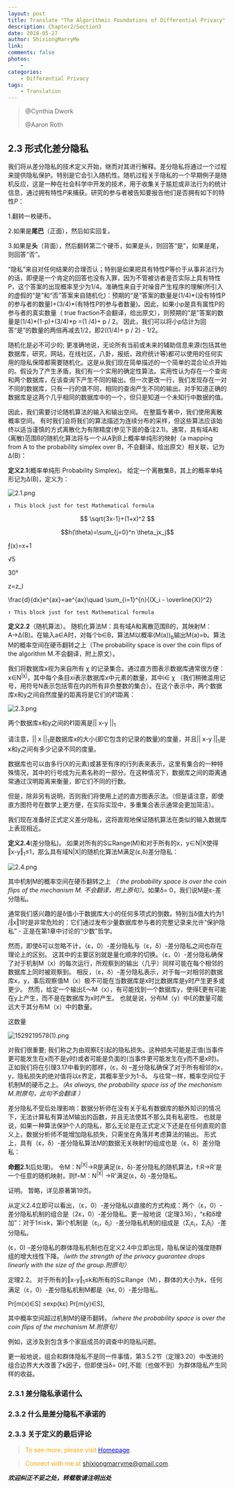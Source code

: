 ```yaml
--- 
layout: post
title: Translate "The Algorithmic Foundations of Differential Privacy"
description: Chapter2/Section3 
date: 2018-05-27 
author: ShixiongMarryMe  
link: 
comments: false
photos:
    -
categories:
    - Differential Privacy
tags: 
    - Translation
--- 
```


>@Cynthia Dwork
>
>@Aaron Roth

## 2.3 形式化差分隐私

我们将从差分隐私的技术定义开始，继而对其进行解释。差分隐私将通过一个过程来提供隐私保护。特别是它会引入随机性。随机过程关于隐私的一个早期例子是随机反应，这是一种在社会科学中开发的技术，用于收集关于尴尬或非法行为的统计信息，通过拥有特性*P*来捕获。研究的参与者被告知要报告他们是否拥有如下的特性*P*：

1.翻转一枚硬币。

2.如果是**尾巴**（正面），然后如实回复。

3.如果是**头**（背面），然后翻转第二个硬币，如果是头，则回答“是”，如果是尾，则回答“否”。

 “隐私”来自对任何结果的合理否认；特别是如果把具有特性P等价于从事非法行为的话，即便是一个肯定的回答也没有入罪，因为不管被访者是否实际上具有特性P，这个答案的出现概率至少为1/4。准确性来自于对噪音产生程序的理解(所引入的虚假的“是”和“否”答案来自随机化)：预期的“是”答案的数量是(1/4)\*(没有特性P的参与者的数量)+(3/4)\*(有特性P的参与者数量)。因此，如果小p是具有属性P的参与者的真实数量（ true fraction不会翻译，给出原文），则预期的“是”答案的数量是(1/4)\*(1-p)+(3/4)\*p =(1 /4)+ p / 2。 因此，我们可以将小p估计为回答“是”的数量的两倍再减去1/2，即2((1/4)+ p / 2) - 1/2。

随机化是必不可少的; 更准确地说，无论所有当前或未来的辅助信息来源(包括其他数据库，研究，网站，在线社区，八卦，报纸，政府统计等)都可以使用的任何实用的隐私保障都需要随机化。这是从我们现在简单描述的一个简单的混合论点开始的。假设为了产生矛盾，我们有一个实用的确定性算法。实用性认为存在一个查询和两个数据库，在该查询下产生不同的输出。但一次更改一行，我们发现存在一对不同的数据库，只有一行的值不同，相同的查询产生不同的输出。对手知道正确的数据库是这两个几乎相同的数据库中的一个，但只是知道一个未知行中数据的值。

因此，我们需要讨论随机算法的输入和输出空间。 在整篇专著中，我们使用离散概率空间。 有时我们会将我们的算法描述为连续分布的采样，但这些算法应该始终以适当谨慎的方式离散化为有限精度(参见下面的备注2.1)。通常，具有域A和(离散)范围B的随机化算法将与一个从A到B上概率单纯形的映射（a mapping from A to the probability simplex over B，不会翻译，给出原文）相关联，记为Δ(B)：

**定义2.1**(概率单纯形 Probability Simplex)。 给定一个离散集B，其上的概率单纯形记为Δ(B)，定义为：

![2.1.png](https://i.loli.net/2018/05/28/5b0b655799e74.png)

 	↓ This block just for test Mathematical formula
 $$
 \sqrt{3x-1}+(1+x)^2
 $$

 $$h(\theta)=\sum_{j=0}^n \theta_jx_j$$

 &fnof;(x)=x+1

 &radic;5

30&deg;

z=z_l

\frac{d}{dx}e^{ax}=ae^{ax}\quad \sum_{i=1}^{n}{(X_i - \overline{X})^2}


 	↑ This block just for test Mathematical formula

<script type="text/javascript" async src="https://cdn.mathjax.org/mathjax/latest/MathJax.js?config=TeX-MML-AM_CHTML">
</script>

**定义2.2**（随机算法）。 随机化算法M：具有域A和离散范围B的，其映射M：A→Δ(B)。在输入a∈A时，对每个b∈B，算法M以概率(M(a))<sub>b</sub>输出M(a)=b。算法M的概率空间在硬币翻转之上（The probability space is over the coin flips of the algorithm M.不会翻译，附上原文）。

我们将数据库x视为来自所有 χ 的记录集合。通过直方图表示数据库通常很方便：
x∈N<sup>|χ|</sup>，其中每个条目xi表示数据库x中元素的数量，其中i∈ χ （我们稍微滥用记号，用符号N表示包括零在内的所有非负整数的集合）。在这个表示中，两个数据库x和y之间自然度量的距离将是它们的ℓ1距离：

![2.3.png](https://i.loli.net/2018/05/28/5b0c03248f901.png)

两个数据库x和y之间的ℓ1距离是|| x-y ||<sub>1</sub>

请注意，|| x ||<sub>1</sub>是数据库x的大小(即它包含的记录的数量)的度量，并且|| x-y ||<sub>1</sub>是x和y之间有多少记录不同的度量。

数据库也可以由多行(X的元素)或甚至有序的行列表来表示，这里有集合的一种特殊情况，其中的行号成为元素名称的一部分。在这种情况下，数据库之间的距离通常通过汉明距离来衡量，即它们不同的行数。

但是，除非另有说明，否则我们将使用上述的直方图表示法。（但是请注意，即使直方图符号在数学上更方便，在实际实现中，多重集合表示通常会更加简洁）。

我们现在准备好正式定义差分隐私，这将直观地保证随机算法在类似的输入数据库上表现相近。

**定义2.4**(差分隐私)。.如果对所有的S⊆Range(M)和对于所有的x，y∈N|X使得‖x-y‖<sub>1</sub>≤1，那么具有域N|X|的随机化算法M满足(ε,δ)差分隐私：

![2.4.png](https://i.loli.net/2018/05/28/5b0c0558e0e84.png)

其中机制M的概率空间在硬币翻转之上 _（ the probability space is over the coin flips of the mechanism M. 不会翻译，附上原句）_。如果δ= 0，我们说M是ε-差分隐私。

通常我们感兴趣的是δ值小于数据库大小的任何多项式的倒数。特别当δ值大约为1 /‖x‖1时是非常危险的：它们通过发布少量数据库参与者的完整记录来允许“保护隐私” - 正是在第1章中讨论的“少数”哲学。

然而，即使δ可以忽略不计，（ε，0）-差分隐私与（ε，δ）-差分隐私之间也存在理论上的区别。 这其中的主要区别就是量化顺序的切换。（ε，0）-差分隐私确保了对于机制M（x）的每次运行，所观察到的输出（几乎）同样可能在每个相邻的数据库上同时被观察到。 相反，（ε，δ）-差分隐私表示，对于每一对相邻的数据库x，y，事后观察值M（x）极不可能在当数据库是x时比数据库是y时产生更多或更少。 然而，给定一个输出ξ〜M（x），有可能找到一个数据库y，使得ξ更有可能在y上产生，而不是在数据库为x时产生。 也就是说，分布M（y）中ξ的数量可能远大于其分布M（x）中的数量。

这数量

![1529219578(1).png](https://i.loli.net/2018/06/17/5b260a92e72f0.png)

对我们很重要; 我们称之为由观察ξ引起的隐私损失。这种损失可能是正值(当事件更可能发生在x而不是y时)或者可能是负面的(当事件更可能发生在y而不是x时)。 正如我们将在引理3.17中看到的那样，(ε，δ) –差分隐私确保了对于所有相邻的x，y，隐私损失的绝对值将以ε界定，其概率至少为1-δ。 与往常一样，概率空间位于机制M的硬币之上。_（As always, the probability space iss of the mechanism M.附原句，此句不会翻译 ）_

差分隐私不受后处理影响：数据分析师在没有关于私有数据库的额外知识的情况下，无法计算私有算法M输出的函数，并且无法使其不那么具有私密性。 也就是说，如果一种算法保护个人的隐私，那么无论是在正式定义下还是在任何直观的意义上，数据分析师不能增加隐私损失，只需坐在角落并考虑算法的输出。 形式上，具有（ε，δ）-差分隐私算法M的数据无关映射f的组成也是（ε，δ）差分隐私：

**命题2.1**(后处理)。 令M：N<sup>|X|</sup>→R是满足(ε，δ)-差分隐私的随机算法，f:R→R'是一个任意的随机映射。则f◦M：N<sup>|X|</sup> →R'满足(ε，δ) -差分隐私。

证明。 暂略，详见原著第19页。

从定义2.4立即可以看出，（ε，0）-差分隐私以直接的方式构成：两个（ε，0）-差分隐私机制的组合是（2ε，0）-差分隐私。更一般地说（定理3.16），“ε和δ增加”：对于1≤i≤k，第i个机制是（ε<sub>i</sub>，δ<sub>i</sub>）-差分隐私机制的组成是（Σ<sub>i</sub>ε<sub>i</sub>，Σ<sub>i</sub>δ<sub>i</sub>）-差分隐私。

(ε，0) –差分隐私的群体隐私机制也在定义2.4中立即出现，隐私保证的强度随群组的增大线性下降。_（with the strength of the privacy guarantee drops linearly with the size of the group.附原句）_

定理2.2。 对于所有的‖x-y‖<sub>1</sub>≤k和所有的S⊆Range（M），群体的大小为k，任何满足（ε，0）-差分隐私机制M都是（kε, 0）-差分隐私。

Pr[m(x)∈S] ≤exp(kε) Pr[m(y)∈S],

其中概率空间超过机制M的硬币翻转。_（where the probability space is over the coin flips of the mechanism M.附原句）_

例如，这涉及到包含多个家庭成员的调查中的隐私问题。

更一般地说，组合和群体隐私不是同一件事情，第3.5.2节（定理3.20）中改进的组合边界大大改善了k因子，但即使当δ= 0时,不能（也做不到）为群体隐私产生同样的收益。

### 2.3.1 差分隐私承诺什么

### 2.3.2 什么是差分隐私不承诺的

### 2.3.3 关于定义的最后评论

> <span style="color:orange"> To see more, please visit [<span style="color:blue">Homepage</span>](https://ShixiongMarryMe.github.io/). </span>

> <span style="color:orange"> Connect with me at <span style="color:blue"><shixiongmarryme@gmail.com></span>. </span>

__*欢迎纠正不妥之处，转载敬请注明出处*__
